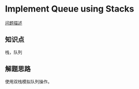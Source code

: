 # Implement Queue using Stacks

[问题描述](https://leetcode.com/problems/implement-queue-using-stacks/)

## 知识点

栈，队列

## 解题思路

使用双栈模拟队列操作。
